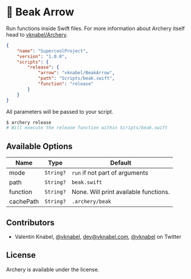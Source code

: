 # 🏹 Beak Arrow


Run functions inside Swift files.
For more information about Archery itself head to [vknabel/Archery](https://github.com/vknabel/Archery).


```json
{
    "name": "SupercoolProject",
    "version": "1.0.0",
    "scripts": {
        "release": {
            "arrow": "vknabel/BeakArrow",
            "path": "Scripts/beak.swift",
            "function": "release"
        }
    }
}
```

All parameters will be passed to your script.
```bash
$ archery release
# Will execute the release function within Scripts/beak.swift
```


## Available Options

| Name | Type | Default |
|------|------|---------|
| mode | `String?` | `run` if not part of arguments |
| path | `String?` | `beak.swift` |
| function | `String?` | None. Will print available functions. |
| cachePath | `String?` | `.archery/beak` |

## Contributors
* Valentin Knabel, [@vknabel](https://github.com/vknabel), dev@vknabel.com, [@vknabel](https://twitter.com/vknabel) on Twitter


## License
Archery is available under the [](https://github.com/vknabel/archery/master/LICENSE) license.
